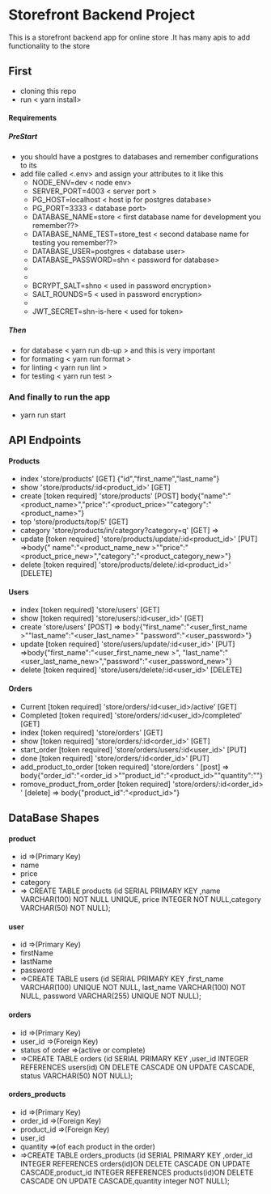 # Storefront Backend Project
This is a storefront backend app for online store .It has many apis to add functionality to the store 

## First
- cloning this repo
- run < yarn install>

#### Requirements
##### PreStart 
- you should have a postgres to databases and remember configurations to its 
- add file called <.env> and assign your attributes to it  like this
  - NODE_ENV=dev      < node env>
  - SERVER_PORT=4003    < server port >
  -  PG_HOST=localhost   < host ip for postgres database>
  -  PG_PORT=3333    < database port>
  -  DATABASE_NAME=store    < first database name for development you remember??>
  -  DATABASE_NAME_TEST=store_test  < second database name for testing you remember??>
  -  DATABASE_USER=postgres   < database user>
  -  DATABASE_PASSWORD=shn   < password for database>
  -  
  -  
  -  BCRYPT_SALT=shno   < used in password encryption>
  -  SALT_ROUNDS=5    < used in password encryption>
  -  
  -  JWT_SECRET=shn-is-here    < used for token>
##### Then
- for database < yarn run db-up  > and this is very important
- for formating < yarn run format >
- for linting < yarn run lint >
- for testing < yarn run test >
### And finally to run the app
- yarn run start


## API Endpoints
#### Products
-  index                             'store/products' [GET]   {"id","first_name","last_name"}
-  show                              'store/products/:id<product_id>' [GET]
-  create           [token required] 'store/products' [POST] body{"name":"<product_name>","price":"<product_price>""category":"<product_name>"}
-  top                               'store/products/top/5' [GET]
-  category                          'store/products/in/category?category=q' [GET]  =>  
-  update           [token required] 'store/products/update/:id<product_id>' [PUT]  =>body{" name":"<product_name_new >""price":"<product_price_new>","category":"<product_category_new>"}
-  delete           [token required] 'store/products/delete/:id<product_id>' [DELETE] 


#### Users
-  index            [token required] 'store/users' [GET]
-  show             [token required] 'store/users/:id<user_id>' [GET]
- create                            'store/users' [POST]  => body{"first_name":"<user_first_name >""last_name":"<user_last_name>" "password":"<user_password>"}
-  update           [token required] 'store/users/update/:id<user_id>' [PUT]  =>body{"first_name":"<user_first_name_new >",  "last_name":"<user_last_name_new>","password":"<user_password_new>"}
-  delete           [token required] 'store/users/delete/:id<user_id>' [DELETE] 

#### Orders
-  Current                   [token required] 'store/orders/:id<user_id>/active' [GET]
-  Completed                 [token required] 'store/orders/:id<user_id>/completed' [GET]
-  index                     [token required] 'store/orders' [GET]
-  show                      [token required] 'store/orders/:id<order_id>' [GET] 
-  start_order               [token required] 'store/orders/users/:id<user_id>' [PUT]
-  done                      [token required] 'store/orders/:id<order_id>' [PUT]
-  add_product_to_order      [token required] 'store/orders ' [post]  => body{"order_id":"<order_id >""product_id":"<product_id>""quantity":"<quantity>"}
-  romove_product_from_order [token required] 'store/orders/:id<order_id> ' [delete]  => body{"product_id":"<product_id>"}

## DataBase Shapes
#### product
-  id =>(Primary Key)
- name
- price
- category
- => CREATE TABLE products (id SERIAL PRIMARY KEY ,name VARCHAR(100) NOT NULL UNIQUE, price INTEGER NOT NULL,category VARCHAR(50) NOT NULL);



#### user
- id =>(Primary Key)
- firstName
- lastName
- password
-  =>CREATE TABLE users (id SERIAL PRIMARY KEY ,first_name VARCHAR(100) UNIQUE NOT NULL, last_name VARCHAR(100) NOT NULL, password VARCHAR(255) UNIQUE NOT NULL);


#### orders
- id =>(Primary Key)
- user_id =>(Foreign Key)
- status of order =>(active or complete)
-  =>CREATE TABLE orders (id SERIAL PRIMARY KEY ,user_id INTEGER  REFERENCES users(id) ON DELETE CASCADE ON UPDATE CASCADE, status VARCHAR(50) NOT NULL);


#### orders_products
- id   =>(Primary Key)
- order_id   =>(Foreign Key)
- product_id   =>(Foreign Key)
- user_id
- quantity =>(of each product in the order)
-  =>CREATE TABLE orders_products (id SERIAL PRIMARY KEY ,order_id INTEGER  REFERENCES orders(id)ON DELETE CASCADE ON UPDATE CASCADE,product_id INTEGER  REFERENCES products(id)ON DELETE CASCADE ON UPDATE CASCADE,quantity integer NOT NULL);
